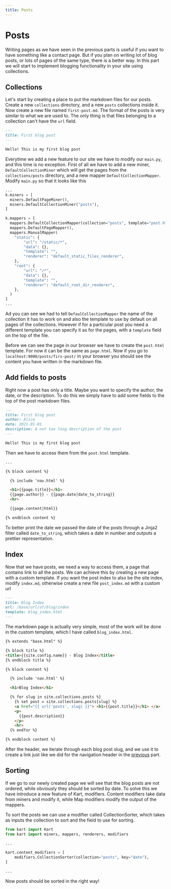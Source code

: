 ```yaml
---
title: Posts
---
```

# Posts

Writing pages as we have seen in the previous parts is useful if you want to have something like a contact page. But if you plan on writing lot of blog posts, or lots of pages of the same type, there is a better way. In this part we will start to implement blogging functionality in your site using collections.

## Collections

Let's start by creating a place to put the markdown files for our posts. Create a new ``collections`` directory, and a new ``posts`` collections inside it. Now create a new file named ``first-post.md``. The format of the posts is very similar to what we are used to. The only thing is that files belonging to a collection can't have the ``url`` field.

```markdown
---
title: First blog post
---

Hello! This is my first blog post
```

Everytime we add a new feature to our site we have to modify our ``main.py``, and this time is no exception. First of all we have to add a new miner, ``DefaultCollectionMiner`` which will get the pages from the ``collections/posts`` directory, and a new mapper ``DefaultCollectionMapper``. Modify ``main.py`` so that it looks like this

```python
...
k.miners = [
  miners.DefaultPageMiner(),
  miners.DefaultCollectionMiner("posts"),
]

k.mappers = [
  mappers.DefaultCollectionMapper(collection="posts", template="post.html"),
  mappers.DefaultPageMapper(),
  mappers.ManualMapper(
    "static": {
        "url": "/static/*",
        "data": {},
        "template": "",
        "renderer": "default_static_files_renderer",
    },
    "root": {
        "url": "/*",
        "data": {},
        "template": "",
        "renderer": "default_root_dir_renderer",
    },
  )
]
...
```

Ad you can see we had to tell ``DefaulCollectionMapper`` the name of the collection it has to work on and also the template to use by default on all pages of the collections. However if for a particular post you need a different template you can specify it as for the pages, with a ``template`` field on the top of the file.

Before we can see the page in our browser we have to create the ``post.html`` template. For now it can be the same as ``page.html``. Now if you go to ``localhost:9000/posts/firs-post/`` in your browser you should see the content you have written in the markdown file.


## Add fields to posts

Right now a post has only a title. Maybe you want to specify the author, the date, or the description. To do this we simply have to add some fields to the top of the post markdown files.

```markdown
---
title: First blog post
author: Alice
date: 2021-01-01
description: A not too long description of the post
---

Hello! This is my first blog post
```

Then we have to access them from the ``post.html`` template.

```html
...

{% block content %}

  {% include 'nav.html' %}

  <h1>{{page.title}}</h1>
  {{page.author}} - {{page.date|date_to_string}}
  <hr>

  {{page.content|html}}

{% endblock content %}
```

To better print the date we passed the date of the posts through a Jinja2 filter called ``date_to_string``, which takes a date in number and outputs a prettier representation.


## Index

Now that we have posts, we need a way to access them, a page that contains link to all the posts. We can achieve this by creating a new page with a custom template. If you want the post index to also be the site index, modify ``index.md``, otherwise create a new file ``post_index.md`` with a custom url

```markdown
---
title: Blog Index
url: /base/url/of/blog/index
template: blog_index.html
---
```

The markdown page is actually very simple, most of the work will be done in the custom template, which I have called ``blog_index.html``.

```html
{% extends "base.html" %}

{% block title %}
<title>{{site.config.name}} - Blog Index</title>
{% endblock title %}

{% block content %}

  {% include 'nav.html' %}

  <h1>Blog Index</h1>

  {% for slug in site.collections.posts %}
    {% set post = site.collections.posts[slug] %}
    <a href="{{ url('posts', slug) }}"> <h1>{{post.title}}</h1> </a>
    <p>
      {{post.description}}
    </p>
    <hr>
  {% endfor %}

{% endblock content %}
```

After the header, we iterate through each blog post slug, and we use it to create a link just like we did for the navigation header in the [previous](step_by_step.improving_the_usability) part.


## Sorting

If we go to our newly created page we will see that the blog posts are not ordered, while obviously they should be sorted by date. To solve this we have introduce a new feature of Kart, modifiers. Content modifiers take data from miners and modify it, while Map modifiers modify the output of the mappers.

To sort the posts we can use a modifier called CollectionSorter, which takes as inputs the collection to sort and the field to use for sorting.

```python
from kart import Kart
from kart import miners, mappers, renderers, modifiers

...

kart.content_modifiers = [
    modifiers.CollectionSorter(collection="posts", key="date"),
]

...
```

Now posts should be sorted in the right way!
